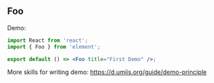 ## Foo

Demo:

```jsx
import React from 'react';
import { Foo } from 'element';

export default () => <Foo title="First Demo" />;
```

More skills for writing demo: https://d.umijs.org/guide/demo-principle
